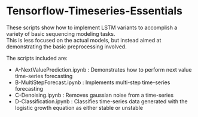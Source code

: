# Tensorflow-Timeseries-Essentials

These scripts show how to implement LSTM variants to accomplish a variety of basic sequencing modeling tasks.  
This is less focused on the actual models, but instead aimed at demonstrating the basic preprocessing involved.  

The scripts included are:  
* A-NextValuePrediction.ipynb : Demonstrates how to perform next value time-series forecasting  
* B-MultiStepForecast.ipynb : Implements multi-step time-series forecasting  
* C-Denoising.ipynb : Removes gaussian noise from a time-series  
* D-Classification.ipynb : Classifies time-series data generated with the logistic growth equation as either stable or unstable 
